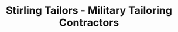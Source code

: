 ---
title: "Stirling Tailors - Military Tailoring Contractors"
url: /stirling/stirling-tailors-military-tailoring-contractors/
shop: tailor
---